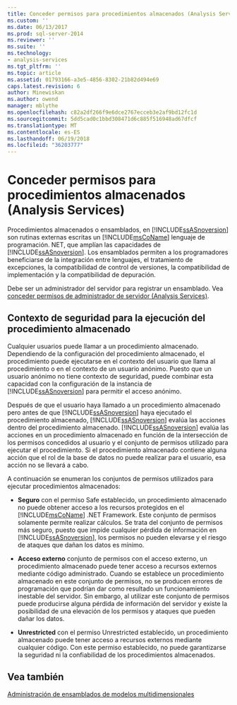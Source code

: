 ```yaml
---
title: Conceder permisos para procedimientos almacenados (Analysis Services) | Documentos de Microsoft
ms.custom: ''
ms.date: 06/13/2017
ms.prod: sql-server-2014
ms.reviewer: ''
ms.suite: ''
ms.technology:
- analysis-services
ms.tgt_pltfrm: ''
ms.topic: article
ms.assetid: 01793166-a3e5-4856-8302-21b82d494e69
caps.latest.revision: 6
author: Minewiskan
ms.author: owend
manager: mblythe
ms.openlocfilehash: c82a2df266f9e6dce2767ecceb3e2af9bd12fc1d
ms.sourcegitcommit: 5dd5cad0c1bbd308471d6c885f516948ad67dfcf
ms.translationtype: MT
ms.contentlocale: es-ES
ms.lasthandoff: 06/19/2018
ms.locfileid: "36203777"
---
```

# <a name="grant-permissions-on-stored-procedures-analysis-services"></a>Conceder permisos para procedimientos almacenados (Analysis Services)
  Procedimientos almacenados o ensamblados, en [!INCLUDE[ssASnoversion](../includes/ssasnoversion-md.md)] son rutinas externas escritas un [!INCLUDE[msCoName](../includes/msconame-md.md)] lenguaje de programación. NET, que amplían las capacidades de [!INCLUDE[ssASnoversion](../includes/ssasnoversion-md.md)]. Los ensamblados permiten a los programadores beneficiarse de la integración entre lenguajes, el tratamiento de excepciones, la compatibilidad de control de versiones, la compatibilidad de implementación y la compatibilidad de depuración.  
  
 Debe ser un administrador del servidor para registrar un ensamblado. Vea [conceder permisos de administrador de servidor &#40;Analysis Services&#41;](instances/grant-server-admin-rights-to-an-analysis-services-instance.md).  
  
## <a name="security-context-for-stored-procedure-execution"></a>Contexto de seguridad para la ejecución del procedimiento almacenado  
 Cualquier usuarios puede llamar a un procedimiento almacenado. Dependiendo de la configuración del procedimiento almacenado, el procedimiento puede ejecutarse en el contexto del usuario que llama al procedimiento o en el contexto de un usuario anónimo. Puesto que un usuario anónimo no tiene contexto de seguridad, puede combinar esta capacidad con la configuración de la instancia de [!INCLUDE[ssASnoversion](../includes/ssasnoversion-md.md)] para permitir el acceso anónimo.  
  
 Después de que el usuario haya llamado a un procedimiento almacenado pero antes de que [!INCLUDE[ssASnoversion](../includes/ssasnoversion-md.md)] haya ejecutado el procedimiento almacenado, [!INCLUDE[ssASnoversion](../includes/ssasnoversion-md.md)] evalúa las acciones dentro del procedimiento almacenado. [!INCLUDE[ssASnoversion](../includes/ssasnoversion-md.md)] evalúa las acciones en un procedimiento almacenado en función de la intersección de los permisos concedidos al usuario y el conjunto de permisos utilizado para ejecutar el procedimiento. Si el procedimiento almacenado contiene alguna acción que el rol de la base de datos no puede realizar para el usuario, esa acción no se llevará a cabo.  
  
 A continuación se enumeran los conjuntos de permisos utilizados para ejecutar procedimientos almacenados:  
  
-   **Seguro** con el permiso Safe establecido, un procedimiento almacenado no puede obtener acceso a los recursos protegidos en el [!INCLUDE[msCoName](../includes/msconame-md.md)] .NET Framework. Este conjunto de permisos solamente permite realizar cálculos. Se trata del conjunto de permisos más seguro, puesto que impide cualquier pérdida de información en [!INCLUDE[ssASnoversion](../includes/ssasnoversion-md.md)], los permisos no pueden elevarse y el riesgo de ataques que dañan los datos es mínimo.  
  
-   **Acceso externo** conjunto de permisos con el acceso externo, un procedimiento almacenado puede tener acceso a recursos externos mediante código administrado. Cuando se establece un procedimiento almacenado en este conjunto de permisos, no se producen errores de programación que podrían dar como resultado un funcionamiento inestable del servidor. Sin embargo, al utilizar este conjunto de permisos puede producirse alguna pérdida de información del servidor y existe la posibilidad de una elevación de los permisos y ataques que pueden dañar los datos.  
  
-   **Unrestricted** con el permiso Unrestricted establecido, un procedimiento almacenado puede tener acceso a recursos externos mediante cualquier código. Con este permiso establecido, no puede garantizarse la seguridad ni la confiabilidad de los procedimientos almacenados.  
  
## <a name="see-also"></a>Vea también  
 [Administración de ensamblados de modelos multidimensionales](multidimensional-models/multidimensional-model-assemblies-management.md)  
  
  